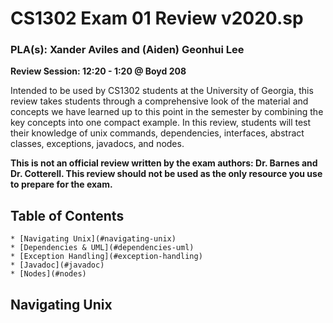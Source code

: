# CS1302 Exam 01 Review v2020.sp
### PLA(s): Xander Aviles and (Aiden) Geonhui Lee

**Review Session: 12:20 - 1:20 @ Boyd 208**

Intended to be used by CS1302 students at the University of Georgia, this review takes students through a comprehensive look of the material and concepts we have learned up to this point in the semester by combining the key concepts into one compact example. In this review, students will test their knowledge of unix commands, dependencies, interfaces, abstract classes, exceptions, javadocs, and nodes.

**This is not an official review written by the exam authors: Dr. Barnes and Dr. Cotterell. This review should not be used as the only resource you use to prepare for the exam.**

## Table of Contents
    * [Navigating Unix](#navigating-unix)
    * [Dependencies & UML](#dependencies-uml)
    * [Exception Handling](#exception-handling)
    * [Javadoc](#javadoc)
    * [Nodes](#nodes)

## Navigating Unix